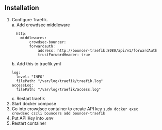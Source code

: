## Installation
1. Configure Traefik. <br>
    a. Add crowdsec middleware
    ```
      http:
        middlewares:    
            crowdsec-bouncer:
            forwardauth:
                address: http://bouncer-traefik:8080/api/v1/forwardAuth
                trustForwardHeader: true     
    ```
    b. Add this to traefik.yml
    ```
    log:
      level: "INFO"
      filePath: "/var/log/traefik/traefik.log"
    accessLog:
      filePath: "/var/log/traefik/access.log"
    ```
    c. Restart traefik
2. Start docker compose
3. Go into crowdsec container to create API key
```sudo docker exec crowdsec cscli bouncers add bouncer-traefik```
4. Put API Key into .env
5. Restart container

